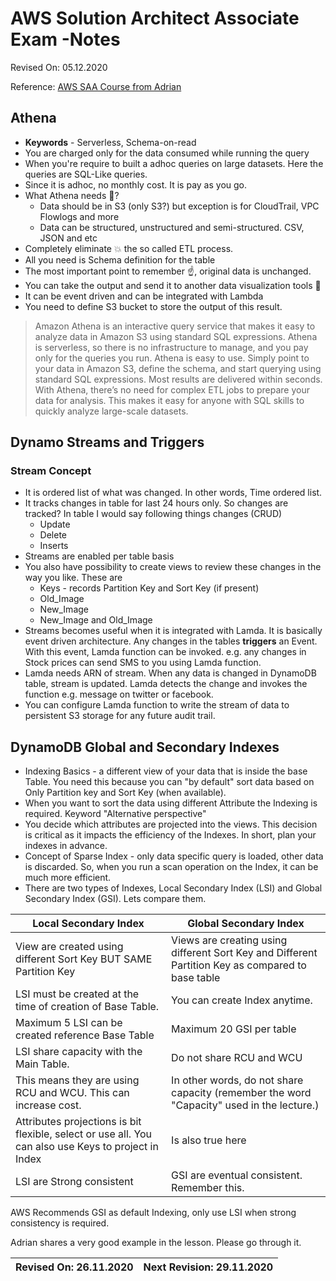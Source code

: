 # AWS Solution Architect Associate Exam -Notes

Revised On: 05.12.2020

Reference: [AWS SAA Course from Adrian](https:://learn.cantrill.io)

## Athena

* **Keywords** - Serverless, Schema-on-read
* You are charged only for the data consumed while running the query
* When you're require to built a adhoc queries on large datasets. Here the queries are SQL-Like queries. 
* Since it is adhoc, no monthly cost. It is pay as you go.
* What Athena needs :thinking:?
  * Data should be in S3 (only S3?) but exception is for CloudTrail, VPC Flowlogs and more
  * Data can be structured, unstructured and semi-structured. CSV, JSON and etc
* Completely eliminate :boom: the so called ETL process.
* All you need is Schema definition for the table
* The most important point to remember :point_up:, original data is unchanged.
* You can take the output and send it to another data visualization tools :thought_balloon:
* It can be event driven and can be integrated with Lambda
* You need to define S3 bucket to store the output of this result.

>Amazon Athena is an interactive query service that makes it easy to analyze data in Amazon S3 using standard SQL expressions. Athena is serverless, so there is no infrastructure to manage, and you pay only for the queries you run. Athena is easy to use. Simply point to your data in Amazon S3, define the schema, and start querying using standard SQL expressions. Most results are delivered within seconds. With Athena, there’s no need for complex ETL jobs to prepare your data for analysis. This makes it easy for anyone with SQL skills to quickly analyze large-scale datasets.

## Dynamo Streams and Triggers

### Stream Concept

* It is ordered list of what was changed. In other words, Time ordered list.
* It tracks changes in table for last 24 hours only. So changes are tracked? In table I would say following things changes (CRUD)
  * Update
  * Delete
  * Inserts
* Streams are enabled per table basis
* You also have possibility to create views to review these changes in the way you like. These are
  * Keys - records Partition Key and Sort Key (if present)
  * Old_Image
  * New_Image
  * New_Image and Old_Image
* Streams becomes useful when it is integrated with Lamda. It is basically event driven architecture. Any changes in the tables **triggers** an Event. With this event, Lamda function can be invoked. e.g. any changes in Stock prices can send SMS to you using Lamda function.
* Lamda needs ARN of stream. When any data is changed in DynamoDB table, stream is updated. Lamda detects the change and invokes the function e.g. message on twitter or facebook.
* You can configure Lamda function to write the stream of data to persistent S3 storage for any future audit trail.

## DynamoDB Global and Secondary Indexes

* Indexing Basics - a different view of your data that is inside the base Table. You need this because you can "by default" sort data based on Only Partition key and Sort Key (when available). 
* When you want to sort the data using different Attribute the Indexing is required. Keyword "Alternative perspective"
* You decide which attributes are projected into the views. This decision is critical as it impacts the efficiency of the Indexes. In short, plan your indexes in advance.
* Concept of Sparse Index - only data specific query is loaded, other data is discarded. So, when you run a scan operation on the Index, it can be much more efficient.
* There are two types of Indexes, Local Secondary Index (LSI) and Global Secondary Index (GSI). Lets compare them.


Local Secondary Index | Global Secondary Index
----------------------| ----------------------
View are created using different Sort Key BUT SAME Partition Key | Views are creating using different Sort Key and Different Partition Key as compared to base table
LSI must be created at the time of creation of Base Table. | You can create Index anytime.
Maximum 5 LSI can be created reference Base Table | Maximum 20 GSI per table
LSI share capacity with the Main Table. | Do not share RCU and WCU
This means they are using RCU and WCU. This can increase cost. | In other words, do not share capacity (remember the word "Capacity" used in the lecture.)
Attributes projections is bit flexible, select or use all. You can also use Keys to project in Index | Is also true here
LSI are Strong consistent | GSI are eventual consistent. Remember this.

AWS Recommends GSI as default Indexing, only use LSI when strong consistency is required.

Adrian shares a very good example in the lesson. Please go through it.

**Revised On: 26.11.2020** | **Next Revision: 29.11.2020**
---------------------------| -----------------------------
